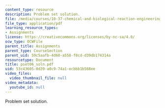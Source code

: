 ```yaml
---
content_type: resource
description: Problem set solution.
file: /media/courses/10-37-chemical-and-biological-reaction-engineering-spring-2007/53c436050d39a0c974a1ecbbb1b568ee_pset06_soln.pdf
file_type: application/pdf
learning_resource_types:
- Assignments
license: https://creativecommons.org/licenses/by-nc-sa/4.0/
ocw_type: OCWFile
parent_title: Assignments
parent_type: CourseSection
parent_uid: 59c5aafb-4d60-a558-f8cd-d39db174314a
resourcetype: Document
title: pset06_soln.pdf
uid: 53c43605-0d39-a0c9-74a1-ecbbb1b568ee
video_files:
  video_thumbnail_file: null
video_metadata:
  youtube_id: null
---
```

Problem set solution.